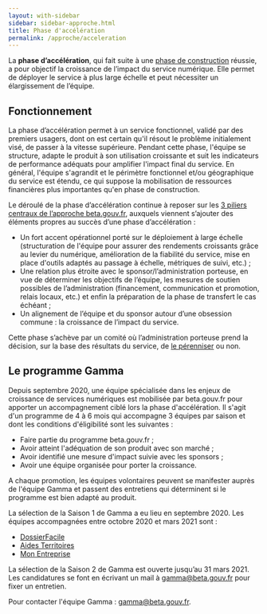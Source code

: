 ```yaml
---
layout: with-sidebar
sidebar: sidebar-approche.html
title: Phase d'accélération
permalink: /approche/acceleration
---
```


La **phase d’accélération**, qui fait suite à une [phase de construction](https://beta.gouv.fr/approche/construction) réussie, a pour objectif la croissance de l’impact du service numérique. Elle permet de déployer le service à plus large échelle et peut nécessiter un élargissement de l’équipe.

## Fonctionnement

La phase d’accélération permet à un service fonctionnel, validé par des premiers usagers, dont on est certain qu'il résout le problème initialement visé, de passer à la vitesse supérieure. Pendant cette phase, l'équipe se structure,  adapte le produit à son utilisation croissante et suit les indicateurs de performance adéquats pour amplifier l'impact final du service. En général, l'équipe s'agrandit et le périmètre fonctionnel et/ou géographique du service est étendu, ce qui suppose la mobilisation de ressources financières plus importantes qu'en phase de construction.

Le déroulé de la phase d’accélération continue à reposer sur les [3 piliers centraux de l’approche beta.gouv.fr](https://beta.gouv.fr/approche/manifeste), auxquels  viennent s’ajouter des éléments propres au succès d’une phase d’accélération :
- Un fort accent opérationnel porté sur le déploiement à large échelle (structuration de l'équipe pour assurer des rendements croissants grâce au levier du numérique, amélioration de la fiabilité du service, mise en place d'outils adaptés au passage à échelle, métriques de suivi, etc.)&nbsp;;
- Une relation plus étroite avec le sponsor/l’administration porteuse, en vue de déterminer les objectifs de l’équipe, les mesures de soutien possibles de l’administration (financement, communication et promotion, relais locaux, etc.) et enfin la préparation de la phase de transfert le cas échéant&nbsp;;
- Un alignement de l’équipe et du sponsor autour d’une obsession commune : la croissance de l’impact du service.

Cette phase s’achève par un comité où l’administration porteuse prend la décision, sur la base des résultats du service, de [le pérenniser](https://beta.gouv.fr/approche/transfert) ou non. 

## Le programme Gamma

Depuis septembre 2020, une équipe spécialisée dans les enjeux de croissance de services numériques est mobilisée par beta.gouv.fr pour apporter un accompagnement ciblé lors la phase d'accélération. Il s'agit d'un programme de 4 à 6 mois qui accompagne 3 équipes par saison et dont les conditions d'éligibilité sont les suivantes : 
- Faire partie du programme beta.gouv.fr&nbsp;;
- Avoir atteint l'adéquation de son produit avec son marché&nbsp;;
- Avoir identifié une mesure d'impact suivie avec les sponsors&nbsp;;
- Avoir une équipe organisée pour porter la croissance.

A chaque promotion, les équipes volontaires peuvent se manifester auprès de l'équipe Gamma et passent des entretiens qui déterminent si le programme est bien adapté au produit.

La sélection de la Saison 1 de Gamma a eu lieu en septembre 2020. Les équipes accompagnées entre octobre 2020 et mars 2021 sont : 
- [DossierFacile](https://beta.gouv.fr/startups/locatio.html)
- [Aides Territoires](https://beta.gouv.fr/startups/aides-territoires.html)
- [Mon Entreprise](https://beta.gouv.fr/startups/mon-entreprise.html)

La sélection de la Saison 2 de Gamma est ouverte jusqu’au 31 mars 2021. Les candidatures se font en écrivant un mail à gamma@beta.gouv.fr pour fixer un entretien.

Pour contacter l'équipe Gamma : gamma@beta.gouv.fr.

